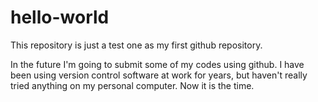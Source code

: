 # hello-world

This repository is just a test one as my first github repository.

In the future I'm going to submit some of my codes using github. I have been using version control software at work for years, but haven't really tried anything on my personal computer. Now it is the time.
